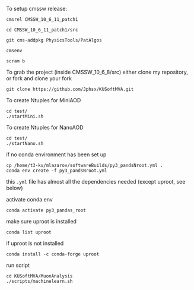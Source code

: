 


To setup cmssw release:

	cmsrel CMSSW_10_6_11_patch1

	cd CMSSW_10_6_11_patch1/src
	
	git cms-addpkg PhysicsTools/PatAlgos

	cmsenv
	
	scram b

To grab the project (inside CMSSW_10_6_8/src)
either clone my repository, or fork and clone your fork

	git clone https://github.com/Jphsx/KUSoftMVA.git

To create Ntuples for MiniAOD

	cd test/
	./startMini.sh

To create Ntuples for NanoAOD

	cd test/
	./startNano.sh
	

if no conda environment has been set up

	cp /home/t3-ku/mlazarov/softwareBuilds/py3_pandsNroot.yml .
	conda env create -f py3_pandsNroot.yml
this `.yml` file has almost all the dependencies needed (except uproot, see below)


activate conda env

	conda activate py3_pandas_root
make sure uproot is installed
	
	conda list uproot
if uproot is not installed

	conda install -c conda-forge uproot

run script

	cd KUSoftMVA/MuonAnalysis
	./scripts/machinelearn.sh

